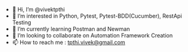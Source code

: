 - 👋 Hi, I’m @vivektpthi
- 👀 I’m interested in Python, Pytest, Pytest-BDD(Cucumber), RestApi Testing
- 🌱 I’m currently learning Postman and Newman
- 💞️ I’m looking to collaborate on Automation Framework Creation
- 📫 How to reach me : tpthi.vivek@gmail.com

<!---
vivektpthi/vivektpthi is a ✨ special ✨ repository because its `README.md` (this file) appears on your GitHub profile.
You can click the Preview link to take a look at your changes.
--->
